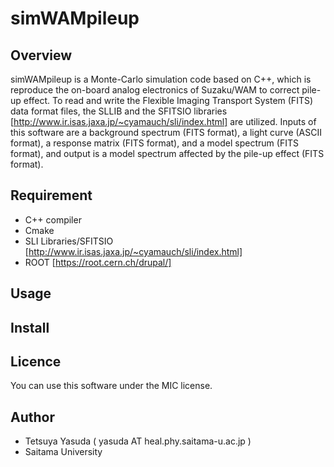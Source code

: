 # simWAMpileup

## Overview
simWAMpileup is a Monte-Carlo simulation code based on C++, which is reproduce the on-board analog electronics of Suzaku/WAM to correct pile-up effect.
To read and write the Flexible Imaging Transport System (FITS) data format files, the SLLIB and the SFITSIO libraries [http://www.ir.isas.jaxa.jp/~cyamauch/sli/index.html] are utilized.
Inputs of this software are a background spectrum (FITS format), a light curve (ASCII format), a response matrix (FITS format), and a model spectrum (FITS format), and output is a model spectrum affected by the pile-up effect (FITS format).

## Requirement
- C++ compiler
- Cmake
- SLI Libraries/SFITSIO [http://www.ir.isas.jaxa.jp/~cyamauch/sli/index.html]
- ROOT [https://root.cern.ch/drupal/]

## Usage

## Install

## Licence
You can use this software under the MIC license.

## Author
- Tetsuya Yasuda ( yasuda AT heal.phy.saitama-u.ac.jp )
- Saitama University 
